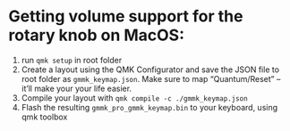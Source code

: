 # Getting volume support for the rotary knob on MacOS:

1. run `qmk setup` in root folder
2. Create a layout using the QMK Configurator and save the JSON file to root folder as `gmmk_keymap.json`. Make sure to map “Quantum/Reset” – it’ll make your your life easier.
3. Compile your layout with `qmk compile -c ./gmmk_keymap.json`
4. Flash the resulting `gmmk_pro_gmmk_keymap.bin` to your keyboard, using qmk toolbox
